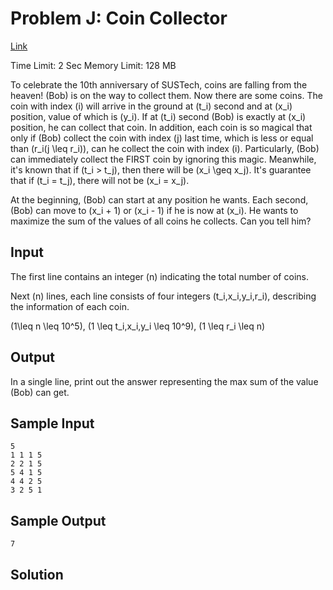 # Problem J: Coin Collector

[Link](https://acm.sustech.edu.cn/onlinejudge/problem.php?cid=1090&pid=9)

Time Limit: 2 Sec Memory Limit: 128 MB

To celebrate the 10th anniversary of SUSTech, coins are falling from the heaven! \(Bob\) is on the way to collect them. Now there are some coins. The coin with index \(i\) will arrive in the ground at \(t_i\) second and at \(x_i\) position, value of which is \(y_i\). If at \(t_i\) second \(Bob\) is exactly at \(x_i\) position, he can collect that coin. In addition, each coin is so magical that only if \(Bob\) collect the coin with index \(j\) last time, which is less or equal than \(r_i(j \leq r_i)\), can he collect the coin with index \(i\). Particularly, \(Bob\) can immediately collect the FIRST coin by ignoring this magic. Meanwhile, it's known that if \(t_i > t_j\), then there will be \(x_i \geq x_j\). It's guarantee that if \(t_i = t_j\), there will not be \(x_i = x_j\).

At the beginning, \(Bob\) can start at any position he wants. Each second, \(Bob\) can move to \(x_i + 1\) or \(x_i - 1\) if he is now at \(x_i\). He wants to maximize the sum of the values of all coins he collects. Can you tell him?

## Input

The first line contains an integer \(n\) indicating the total number of coins.

Next \(n\) lines, each line consists of four integers \(t_i,x_i,y_i,r_i\), describing the information of each coin.

\(1\leq n \leq 10^5\), \(1 \leq t_i,x_i,y_i \leq 10^9\), \(1 \leq r_i \leq n\)

## Output

In a single line, print out the answer representing the max sum of the value \(Bob\) can get.

## Sample Input

```
5
1 1 1 5
2 2 1 5
5 4 1 5
4 4 2 5
3 2 5 1
```

## Sample Output

```
7
```

## Solution

```cpp
```
